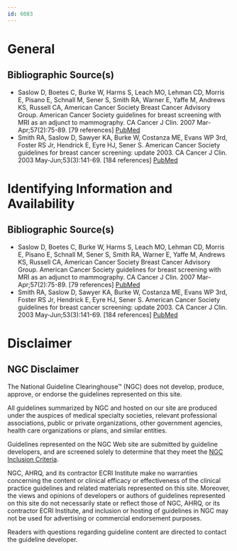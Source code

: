 ```yaml
---
id: 6083
---
```


# General

## Bibliographic Source(s)

- Saslow D, Boetes C, Burke W, Harms S, Leach MO, Lehman CD, Morris E, Pisano E, Schnall M, Sener S, Smith RA, Warner E, Yaffe M, Andrews KS, Russell CA, American Cancer Society Breast Cancer Advisory Group. American Cancer Society guidelines for breast screening with MRI as an adjunct to mammography. CA Cancer J Clin. 2007 Mar-Apr;57(2):75-89. [79 references] [ PubMed ](http://www.ncbi.nlm.nih.gov/entrez/query.fcgi?cmd=Retrieve&db=pubmed&dopt=Abstract&list_uids=17392385)
- Smith RA, Saslow D, Sawyer KA, Burke W, Costanza ME, Evans WP 3rd, Foster RS Jr, Hendrick E, Eyre HJ, Sener S. American Cancer Society guidelines for breast cancer screening: update 2003. CA Cancer J Clin. 2003 May-Jun;53(3):141-69. [184 references] [ PubMed ](http://www.ncbi.nlm.nih.gov/entrez/query.fcgi?cmd=Retrieve&db=pubmed&dopt=Abstract&list_uids=12809408)

# Identifying Information and Availability

## Bibliographic Source(s)

- Saslow D, Boetes C, Burke W, Harms S, Leach MO, Lehman CD, Morris E, Pisano E, Schnall M, Sener S, Smith RA, Warner E, Yaffe M, Andrews KS, Russell CA, American Cancer Society Breast Cancer Advisory Group. American Cancer Society guidelines for breast screening with MRI as an adjunct to mammography. CA Cancer J Clin. 2007 Mar-Apr;57(2):75-89. [79 references] [ PubMed ](http://www.ncbi.nlm.nih.gov/entrez/query.fcgi?cmd=Retrieve&db=pubmed&dopt=Abstract&list_uids=17392385)
- Smith RA, Saslow D, Sawyer KA, Burke W, Costanza ME, Evans WP 3rd, Foster RS Jr, Hendrick E, Eyre HJ, Sener S. American Cancer Society guidelines for breast cancer screening: update 2003. CA Cancer J Clin. 2003 May-Jun;53(3):141-69. [184 references] [ PubMed ](http://www.ncbi.nlm.nih.gov/entrez/query.fcgi?cmd=Retrieve&db=pubmed&dopt=Abstract&list_uids=12809408)

# Disclaimer

## NGC Disclaimer

The National Guideline Clearinghouse™ (NGC) does not develop, produce, approve, or endorse the guidelines represented on this site.

All guidelines summarized by NGC and hosted on our site are produced under the auspices of medical specialty societies, relevant professional associations, public or private organizations, other government agencies, health care organizations or plans, and similar entities.

Guidelines represented on the NGC Web site are submitted by guideline developers, and are screened solely to determine that they meet the [NGC Inclusion Criteria](/help-and-about/summaries/inclusion-criteria).

NGC, AHRQ, and its contractor ECRI Institute make no warranties concerning the content or clinical efficacy or effectiveness of the clinical practice guidelines and related materials represented on this site. Moreover, the views and opinions of developers or authors of guidelines represented on this site do not necessarily state or reflect those of NGC, AHRQ, or its contractor ECRI Institute, and inclusion or hosting of guidelines in NGC may not be used for advertising or commercial endorsement purposes.

Readers with questions regarding guideline content are directed to contact the guideline developer.

